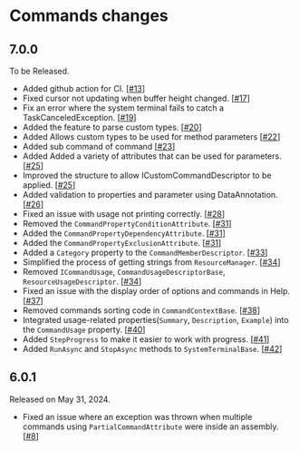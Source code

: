 Commands changes
===================

7.0.0
-------------

To be Released.

* Added github action for CI.  [[#13]]
* Fixed cursor not updating when buffer height changed.  [[#17]]
* Fix an error where the system terminal fails to catch a TaskCanceledException.
  [[#19]]
* Added the feature to parse custom types.  [[#20]]
* Added Allows custom types to be used for method parameters  [[#22]]
* Added sub command of command  [[#23]]
* Added Added a variety of attributes that can be used for parameters.  [[#25]]
* Improved the structure to allow ICustomCommandDescriptor to be applied.
  [[#25]]
* Added validation to properties and parameter using DataAnnotation.  [[#26]]
* Fixed an issue with usage not printing correctly.  [[#28]]
* Removed the `CommandPropertyConditionAttribute`.  [[#31]]
* Added the `CommandPropertyDependencyAttribute`.  [[#31]]
* Added the `CommandPropertyExclusionAttribute`.  [[#31]]
* Added a `Category` property to the `CommandMemberDescriptor`.  [[#33]]
* Simplified the process of getting strings from `ResourceManager`.  [[#34]]
* Removed `ICommandUsage`, `CommandUsageDescriptorBase`, 
  `ResourceUsageDescriptor`.  [[#34]]
* Fixed an issue with the display order of options and commands in Help.  
  [[#37]]
* Removed commands sorting code in `CommandContextBase`.  [[#38]]
* Integrated usage-related properties(`Summary`, `Description`, `Example`) into 
  the `CommandUsage` property.  [[#40]]
* Added `StepProgress` to make it easier to work with progress.  [[#41]]
* Added `RunAsync` and `StopAsync` methods to `SystemTerminalBase`.  [[#42]]

[#13]: https://github.com/s2quake/commands/pull/13
[#17]: https://github.com/s2quake/commands/pull/17
[#19]: https://github.com/s2quake/commands/pull/19
[#20]: https://github.com/s2quake/commands/pull/20
[#22]: https://github.com/s2quake/commands/pull/22
[#23]: https://github.com/s2quake/commands/pull/23
[#25]: https://github.com/s2quake/commands/pull/25
[#26]: https://github.com/s2quake/commands/pull/26
[#28]: https://github.com/s2quake/commands/pull/28
[#31]: https://github.com/s2quake/commands/pull/31
[#33]: https://github.com/s2quake/commands/pull/33
[#34]: https://github.com/s2quake/commands/pull/34
[#37]: https://github.com/s2quake/commands/pull/37
[#38]: https://github.com/s2quake/commands/pull/38
[#40]: https://github.com/s2quake/commands/pull/40
[#41]: https://github.com/s2quake/commands/pull/41
[#42]: https://github.com/s2quake/commands/pull/42


6.0.1
-------------

Released on May 31, 2024.

* Fixed an issue where an exception was thrown when multiple 
  commands using `PartialCommandAttribute` were inside an assembly.  [[#8]]

[#8]: https://github.com/s2quake/commands/pull/8

